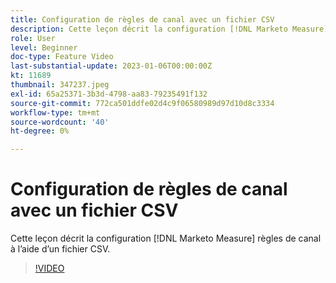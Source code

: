 ```yaml
---
title: Configuration de règles de canal avec un fichier CSV
description: Cette leçon décrit la configuration [!DNL Marketo Measure] règles de canal à l’aide d’un fichier CSV.
role: User
level: Beginner
doc-type: Feature Video
last-substantial-update: 2023-01-06T00:00:00Z
kt: 11689
thumbnail: 347237.jpeg
exl-id: 65a25371-3b3d-4798-aa83-79235491f132
source-git-commit: 772ca501ddfe02d4c9f06580989d97d10d8c3334
workflow-type: tm+mt
source-wordcount: '40'
ht-degree: 0%

---
```


# Configuration de règles de canal avec un fichier CSV

Cette leçon décrit la configuration [!DNL Marketo Measure] règles de canal à l’aide d’un fichier CSV.

>[!VIDEO](https://video.tv.adobe.com/v/347237/?quality=12&learn=on)
